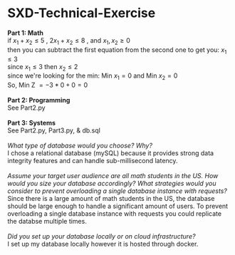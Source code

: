# SXD-Technical-Exercise
**Part 1: Math**<br/>
if $x_1 + x_2 \leq 5$ , $2x_1 + x_2 \leq 8$ , and $x_1 , x_2 \geq 0$ <br/>
then you can subtract the first equation from the second one to get you: $x_1 \leq 3$<br/>
since $x_1 \leq 3$ then $x_2 \leq 2$ <br/>
since we're looking for the min: Min $x_1 = 0$ and Min $x_2 = 0$ <br/>
So, Min Z $= -3 * 0 + 0 = 0$ <br/> <br/>
**Part 2: Programming** <br/>
See Part2.py <br/> <br/>
**Part 3: Systems** <br/>
See Part2.py, Part3.py, & db.sql <br/> <br/>
*What type of database would you choose? Why?* <br/>
I chose a relational database (mySQL) because it provides strong data integrity features and can handle sub-millisecond latency. <br/><br/>
*Assume your target user audience are all math students in the US. How would you size your database accordingly? What strategies would you consider to prevent overloading a single database instance with requests?* <br/>
Since there is a large amount of math students in the US, the database should be large enough to handle a significant amount of users. To prevent overloading a single database instance with requests you could replicate the databse multiple times. <br/> <br/>
*Did you set up your database locally or on cloud infrastructure?* <br/>
I set up my database locally however it is hosted through docker. 
